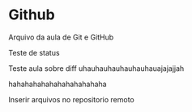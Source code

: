 # Github

Arquivo da aula de Git e GitHub

Teste de status

Teste aula sobre diff
uhauhauhauhauhauhauajajajjah

hahahahahahahahahahahaha


Inserir arquivos no repositorio remoto

